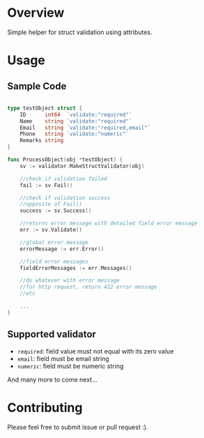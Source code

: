 # Overview

Simple helper for struct validation using attributes.

# Usage

## Sample Code

```go

type testObject struct {
	ID      int64  `validate:"required"`
	Name    string `validate:"required"`
	Email   string `validate:"required,email"`
	Phone   string `validate:"numeric"`
	Remarks string
}

func ProcessObject(obj *testObject) {
    sv := validator.MakeStructValidator(obj)

    //check if validation failed
    fail := sv.Fail()

    //check if validation success
    //opposite of Fail()
    success := sv.Success()

    //returns error message with detailed field error message
    err := sv.Validate()

    //global error message
    errorMessage := err.Error()

    //field error messages
    fieldErrorMessages := err.Messages()

    //do whatever with error message
    //for http request, return 422 error message
    //etc

    ...
}

```

## Supported validator

* `required`: field value must not equal with its zero value
* `email`: field must be email string
* `numeric`: field must be numeric string

And many more to come next...

# Contributing

Please feel free to submit issue or pull request :).
